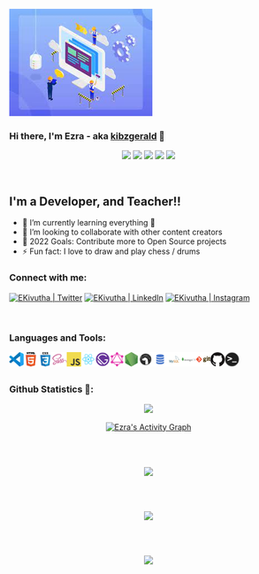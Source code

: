 
![banner](https://github.com/EKivutha/About-Me/blob/master/about%20banner.jpeg)

  
### Hi there, I'm Ezra - aka [kibzgerald][twitter] 👋 

<p align="center">
<img src="https://img.shields.io/badge/Age-23-yellowgreen" />
  <img src="https://img.shields.io/badge/Focus-Python%2C%20Data%20Science-yellowgreen" />
  <img src="https://img.shields.io/badge/Lives-Nairobi-yellowgreen" />
  <img src="https://img.shields.io/badge/Language-English%2C%20Swahili-yellowgreen" />
  <img src="https://img.shields.io/badge/Loves-Dogs-yellowgreen" />
</p>
<br/>
<!-- [![Website](https://img.shields.io/website?label=codeSTACKr.com&style=for-the-badge&url=https%3A%2F%2Fcodestackr.com)](https://codestackr.com) -->

## I'm a  Developer, and Teacher!!


- 🌱 I’m currently learning everything 🤣
- 👯 I’m looking to collaborate with other content creators
- 🥅 2022 Goals: Contribute more to Open Source projects
- ⚡ Fun fact: I love to draw and play chess / drums


### Connect with me:

<!-- [<img align="left" alt="codeSTACKr.com" width="22px" src="https://raw.githubusercontent.com/iconic/open-iconic/master/svg/globe.svg" />][website] -->
<!-- [<img align="left" alt="codeSTACKr | YouTube" width="22px" src="https://cdn.jsdelivr.net/npm/simple-icons@v3/icons/youtube.svg" />][youtube] -->
[<img align="center" alt="EKivutha | Twitter" width="22px" src="https://cdn.jsdelivr.net/npm/simple-icons@v3/icons/twitter.svg" />][twitter]
[<img align="center" alt="EKivutha | LinkedIn" width="22px" src="https://cdn.jsdelivr.net/npm/simple-icons@v3/icons/linkedin.svg" />][linkedin]
[<img align="center" alt="EKivutha | Instagram" width="22px" src="https://cdn.jsdelivr.net/npm/simple-icons@v3/icons/instagram.svg" />][instagram]

<br />

### Languages and Tools:

<p align="center">
<img align="left" alt="Visual Studio Code" width="26px" src="https://raw.githubusercontent.com/github/explore/80688e429a7d4ef2fca1e82350fe8e3517d3494d/topics/visual-studio-code/visual-studio-code.png" />
<img align="left" alt="HTML5" width="26px" src="https://raw.githubusercontent.com/github/explore/80688e429a7d4ef2fca1e82350fe8e3517d3494d/topics/html/html.png" />
<img align="left" alt="CSS3" width="26px" src="https://raw.githubusercontent.com/github/explore/80688e429a7d4ef2fca1e82350fe8e3517d3494d/topics/css/css.png" />
<img align="left" alt="Sass" width="26px" src="https://raw.githubusercontent.com/github/explore/80688e429a7d4ef2fca1e82350fe8e3517d3494d/topics/sass/sass.png" />
<img align="left" alt="JavaScript" width="26px" src="https://raw.githubusercontent.com/github/explore/80688e429a7d4ef2fca1e82350fe8e3517d3494d/topics/javascript/javascript.png" />
<img align="left" alt="React" width="26px" src="https://raw.githubusercontent.com/github/explore/80688e429a7d4ef2fca1e82350fe8e3517d3494d/topics/react/react.png" />
<img align="left" alt="Gatsby" width="26px" src="https://raw.githubusercontent.com/github/explore/e94815998e4e0713912fed477a1f346ec04c3da2/topics/gatsby/gatsby.png" />
<img align="left" alt="GraphQL" width="26px" src="https://raw.githubusercontent.com/github/explore/80688e429a7d4ef2fca1e82350fe8e3517d3494d/topics/graphql/graphql.png" />
<img align="left" alt="Node.js" width="26px" src="https://raw.githubusercontent.com/github/explore/80688e429a7d4ef2fca1e82350fe8e3517d3494d/topics/nodejs/nodejs.png" />
<img align="left" alt="Deno" width="26px" src="https://raw.githubusercontent.com/github/explore/361e2821e2dea67711cde99c9c40ed357061cf27/topics/deno/deno.png" />
<img align="left" alt="SQL" width="26px" src="https://raw.githubusercontent.com/github/explore/80688e429a7d4ef2fca1e82350fe8e3517d3494d/topics/sql/sql.png" />
<img align="left" alt="MySQL" width="26px" src="https://raw.githubusercontent.com/github/explore/80688e429a7d4ef2fca1e82350fe8e3517d3494d/topics/mysql/mysql.png" />
<img align="left" alt="MongoDB" width="26px" src="https://raw.githubusercontent.com/github/explore/80688e429a7d4ef2fca1e82350fe8e3517d3494d/topics/mongodb/mongodb.png" />
<img align="left" alt="Git" width="26px" src="https://raw.githubusercontent.com/github/explore/80688e429a7d4ef2fca1e82350fe8e3517d3494d/topics/git/git.png" />
<img align="left" alt="GitHub" width="26px" src="https://raw.githubusercontent.com/github/explore/78df643247d429f6cc873026c0622819ad797942/topics/github/github.png" />
<img align="left" alt="Terminal" width="26px" src="https://raw.githubusercontent.com/github/explore/80688e429a7d4ef2fca1e82350fe8e3517d3494d/topics/terminal/terminal.png" />
</p>
<br />
<br />

### Github Statistics 🥅:
<p align="center">
  <a href="https://github.com/EKivutha/readme-typing-svg"><img src="https://readme-typing-svg.herokuapp.com/?lines=A%20Python%20Developer;Data%20Enthusiast;&font=Fira%20Code&center=true&width=440&height=45&color=FFFFFF&vCenter=true&size=22"></a>
</p>



<p align="center">
<a href="https://github.com/Finyasy/github-readme-activity-graph"><img alt="Ezra's Activity Graph" src="https://activity-graph.herokuapp.com/graph?username=EKivutha&bg_color=1F222E&color=F8D866&line=D9E650&point=FFFFFF&hide_border=true" /></a>
  </p>
<br><br>

<p align="center">
<a href="https://github.com/EKivutha/github-readme-stats">
  <img align="center" src="https://github-readme-stats.vercel.app/api?username=EKivutha&show_icons=true&theme=highcontrast&count_private=true" />
</a>
  </p>
<br><br>

<p align="center">
<a href="https://git.io/streak-stats">
  <img align="center" src="https://github-readme-streak-stats.herokuapp.com/?user=EKivutha&theme=highcontrast&count_private=true" />
</a>
</p>
<br><br>

<p align="center">
<a href="https://github.com/EKivutha/github-readme-stats">
  <img align="center" src="https://github-readme-stats.vercel.app/api/top-langs/?username=EKivutha&langs_count=15 &count_private=true" />
</a>
<!-- [![Top Langs](https://github-readme-stats.vercel.app/api/top-langs/?username=EKivutha&langs_count=15 &count_private=true)](https://github.com/anuraghazra/github-readme-stats)
 -->

</p>
<br><br>

<!-- [website]: https://codeSTACKr.com -->
[course]: http://vsCodeHero.com
[twitter]: https://twitter.com/kibzgerald
<!-- [youtube]: https://youtube.com/codeSTACKr -->
[instagram]: https://instagram.com/geraldkibz
[linkedin]: https://www.linkedin.com/in/ezra-kivutha-6bab5b18a/
<!-- [webdevplaylist]: https://www.youtube.com/playlist?list=PLkwxH9e_vrAJ0WbEsFA9W3I1W-g_BTsbt
[jsplaylist]: https://www.youtube.com/playlist?list=PLkwxH9e_vrALRJKu7wfXby3MKeflhTu6B
[cssplaylist]: https://www.youtube.com/playlist?list=PLkwxH9e_vrALSdvZuEh6gqQdmDoDIoqz4
[reactplaylist]: https://www.youtube.com/playlist?list=PLkwxH9e_vrAK4TdffpxKY3QGyHCpxFcQ0 -->
